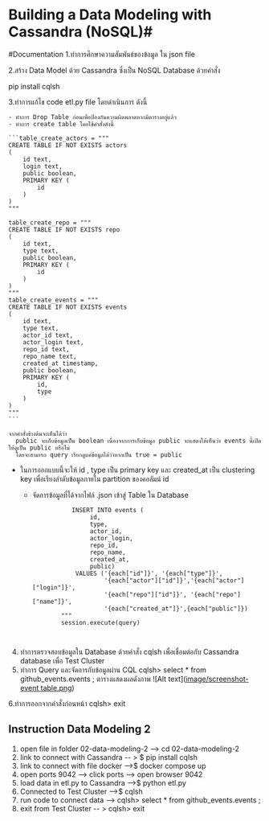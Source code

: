 # Building a Data Modeling with Cassandra (NoSQL)#
#Documentation
1.ทำการศึกษาความสัมพันธ์ของข้อมูล ใน json file 

2.สร้าง Data Model ด้วย Cassandra ซึ่งเป็น NoSQL Database ด้วยคำสั่ง

 pip install cqlsh

3.ทำการแก้ไข code etl.py file
 โดยดำเนินการ ดังนี้

    - ทำการ Drop Table ก่อนเพื่อป้องกันความผิดพลาดหากมีตารางอยู่แล้ว 
    - ทำการ create table โดยใช้คำสั่งดังนี้

    ```table_create_actors = """
    CREATE TABLE IF NOT EXISTS actors
    (
        id text,
        login text,
        public boolean,
        PRIMARY KEY (
            id
        )
    )
    """

    table_create_repo = """
    CREATE TABLE IF NOT EXISTS repo
    (
        id text,
        type text,
        public boolean,
        PRIMARY KEY (
            id
        )
    )
    """
    table_create_events = """
    CREATE TABLE IF NOT EXISTS events
    (
        id text,
        type text,
        actor_id text,
        actor_login text,
        repo_id text,
        repo_name text,
        created_at timestamp,
        public boolean,
        PRIMARY KEY (
            id,
            type
        )
    )
    """
    ```

    จากคำสั่งข้างต้นจะเห็นได้ว่า
      public จะเก็บข้อมูลเป็น boolean เนื่องจากการเก็บข้อมูล public จะแสดงให้เห็นว่า events นี้เปิดให้ดูเป็น public หรือไ่ม่ 
      โดยจะสามารถ query เรียกดูแค่ข้อมูลได้ว่าหากเป็น true = public
 * ในการออกแบบนี้จะให้ id , type เป็น primary key และ created_at เป็น clustering key เพื่อเรียงลำดับข้อมูลภายใน partition ของคอลัมน์ id

    - จัดการข้อมูลที่ได้จากไฟล์ .json เข้าสู่ Table ใน Database
        ```query = f"""
                   INSERT INTO events (
                        id,
                        type,
                        actor_id,
                        actor_login,
                        repo_id,
                        repo_name,
                        created_at,
                        public) 
                    VALUES ('{each["id"]}', '{each["type"]}', 
                            '{each["actor"]["id"]}','{each["actor"]["login"]}',
                            '{each["repo"]["id"]}', '{each["repo"]["name"]}', 
                            '{each["created_at"]}',{each["public"]})
                """
                session.execute(query)
    ```


4. ทำการตรวจสอบข้อมูลใน Database ด้วยคำสั่ง cqlsh เพื่อเชื่อมต่อกับ Cassandra database เพื่อ Test Cluster
5. ทำการ Query และจัดการกับข้อมูลผ่าน CQL
cqlsh> select * from github_events.events ;
ตารางแสดงผลดังภาพ
![Alt text]([image/screenshot-event table.png](readme.md))

6.ทำการออกจากคำสั่งก่อนหน้า
 cqlsh> exit 

 ## Instruction Data Modeling 2 ##
1. open file in folder 02-data-modeling-2  --> cd 02-data-modeling-2
2. link to connect with Cassandra -- > $ pip install cqlsh
3. link to connect with file docker -->$  docker compose up 
4. open ports 9042 --> click ports --> open browser 9042 
5. load data in etl.py to Cassandra -->$  python etl.py 
6. Connected to Test Cluster -->$  cqlsh
7. run code to connect data --> cqlsh> select * from github_events.events ; 
8. exit from Test Cluster -- > cqlsh> exit
